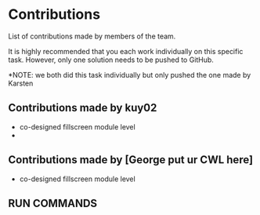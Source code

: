 # Contributions
List of contributions made by members of the team.

It is highly recommended that you each work individually on this specific task. However, only one solution needs to be pushed to GitHub.

*NOTE: we both did this task individually but only pushed the one made by Karsten

## Contributions made by kuy02
- co-designed fillscreen module level
- 

## Contributions made by [George put ur CWL here]
- co-designed fillscreen module level

## RUN COMMANDS
